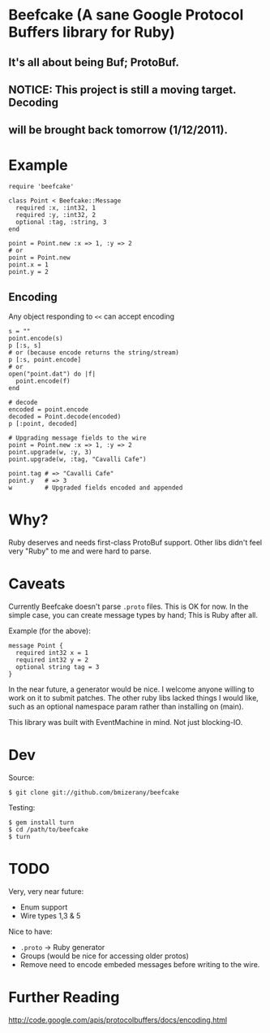 # Beefcake (A sane Google Protocol Buffers library for Ruby)
## It's all about being Buf; ProtoBuf.

## NOTICE:  This project is still a moving target.  Decoding
##          will be brought back tomorrow (1/12/2011).

# Example

    require 'beefcake'

    class Point < Beefcake::Message
      required :x, :int32, 1
      required :y, :int32, 2
      optional :tag, :string, 3
    end

    point = Point.new :x => 1, :y => 2
    # or
    point = Point.new
    point.x = 1
    point.y = 2

## Encoding

Any object responding to `<<` can accept encoding

    s = ""
    point.encode(s)
    p [:s, s]
    # or (because encode returns the string/stream)
    p [:s, point.encode]
    # or
    open("point.dat") do |f|
      point.encode(f)
    end

    # decode
    encoded = point.encode
    decoded = Point.decode(encoded)
    p [:point, decoded]

    # Upgrading message fields to the wire
    point = Point.new :x => 1, :y => 2
    point.upgrade(w, :y, 3)
    point.upgrade(w, :tag, "Cavalli Cafe")

    point.tag # => "Cavalli Cafe"
    point.y   # => 3
    w         # Upgraded fields encoded and appended

# Why?

  Ruby deserves and needs first-class ProtoBuf support.
  Other libs didn't feel very "Ruby" to me and were hard to parse.

# Caveats

  Currently Beefcake doesn't parse `.proto` files.  This is OK for now.
  In the simple case, you can create message types by hand; This is Ruby
  after all.

  Example (for the above):

    message Point {
      required int32 x = 1
      required int32 y = 2
      optional string tag = 3
    }

  In the near future, a generator would be nice.  I welcome anyone willing
  to work on it to submit patches.  The other ruby libs lacked things I would
  like, such as an optional namespace param rather than installing on (main).

  This library was built with EventMachine in mind.  Not just blocking-IO.

# Dev

Source:

    $ git clone git://github.com/bmizerany/beefcake

Testing:

    $ gem install turn
    $ cd /path/to/beefcake
    $ turn

# TODO

Very, very near future:

* Enum support
* Wire types 1,3 & 5

Nice to have:

* `.proto` -> Ruby generator
* Groups (would be nice for accessing older protos)
* Remove need to encode embeded messages before writing to the wire.

# Further Reading

http://code.google.com/apis/protocolbuffers/docs/encoding.html
